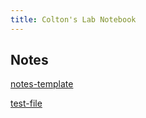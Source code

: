 ```yaml
---
title: Colton's Lab Notebook
---
```


## Notes
[notes-template](docs/notes-template)


[test-file](docs/test-file)


